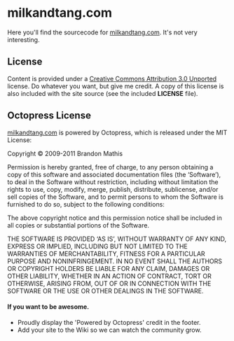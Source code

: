 milkandtang.com
===============

Here you'll find the sourcecode for [milkandtang.com](http://milkandtang.com). It's not very interesting.



License
-------

Content is provided under a [Creative Commons Attribution 3.0 Unported](http://creativecommons.org/licenses/by/3.0/) license. Do whatever you want, but give me credit. A copy of this license is also included with the site source (see the included **LICENSE** file).



Octopress License
-----------------

[milkandtang.com](http://milkandtang.com) is powered by Octopress, which is released under the MIT License:

Copyright © 2009-2011 Brandon Mathis

Permission is hereby granted, free of charge, to any person obtaining a copy of this software and associated documentation files (the ‘Software’), to deal in the Software without restriction, including without limitation the rights to use, copy, modify, merge, publish, distribute, sublicense, and/or sell copies of the Software, and to permit persons to whom the Software is furnished to do so, subject to the following conditions:

The above copyright notice and this permission notice shall be included in all copies or substantial portions of the Software.

THE SOFTWARE IS PROVIDED ‘AS IS’, WITHOUT WARRANTY OF ANY KIND, EXPRESS OR IMPLIED, INCLUDING BUT NOT LIMITED TO THE WARRANTIES OF MERCHANTABILITY, FITNESS FOR A PARTICULAR PURPOSE AND NONINFRINGEMENT. IN NO EVENT SHALL THE AUTHORS OR COPYRIGHT HOLDERS BE LIABLE FOR ANY CLAIM, DAMAGES OR OTHER LIABILITY, WHETHER IN AN ACTION OF CONTRACT, TORT OR OTHERWISE, ARISING FROM, OUT OF OR IN CONNECTION WITH THE SOFTWARE OR THE USE OR OTHER DEALINGS IN THE SOFTWARE.


#### If you want to be awesome.
- Proudly display the 'Powered by Octopress' credit in the footer.
- Add your site to the Wiki so we can watch the community grow.

